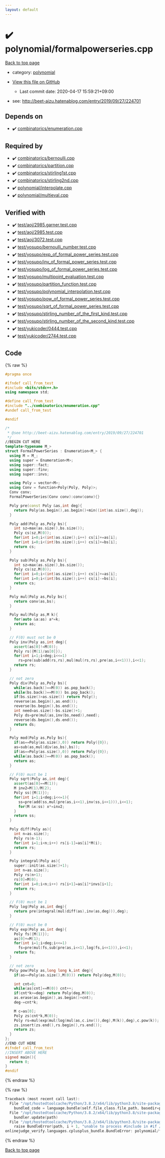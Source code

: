 ```yaml
---
layout: default
---
```


<!-- mathjax config similar to math.stackexchange -->
<script type="text/javascript" async
  src="https://cdnjs.cloudflare.com/ajax/libs/mathjax/2.7.5/MathJax.js?config=TeX-MML-AM_CHTML">
</script>
<script type="text/x-mathjax-config">
  MathJax.Hub.Config({
    TeX: { equationNumbers: { autoNumber: "AMS" }},
    tex2jax: {
      inlineMath: [ ['$','$'] ],
      processEscapes: true
    },
    "HTML-CSS": { matchFontHeight: false },
    displayAlign: "left",
    displayIndent: "2em"
  });
</script>

<script type="text/javascript" src="https://cdnjs.cloudflare.com/ajax/libs/jquery/3.4.1/jquery.min.js"></script>
<script src="https://cdn.jsdelivr.net/npm/jquery-balloon-js@1.1.2/jquery.balloon.min.js" integrity="sha256-ZEYs9VrgAeNuPvs15E39OsyOJaIkXEEt10fzxJ20+2I=" crossorigin="anonymous"></script>
<script type="text/javascript" src="../../assets/js/copy-button.js"></script>
<link rel="stylesheet" href="../../assets/css/copy-button.css" />


# :heavy_check_mark: polynomial/formalpowerseries.cpp

<a href="../../index.html">Back to top page</a>

* category: <a href="../../index.html#89693d3333328e76f4fdeed379e8f9ea">polynomial</a>
* <a href="{{ site.github.repository_url }}/blob/master/polynomial/formalpowerseries.cpp">View this file on GitHub</a>
    - Last commit date: 2020-04-17 15:59:21+09:00


* see: <a href="http://beet-aizu.hatenablog.com/entry/2019/09/27/224701">http://beet-aizu.hatenablog.com/entry/2019/09/27/224701</a>


## Depends on

* :heavy_check_mark: <a href="../combinatorics/enumeration.cpp.html">combinatorics/enumeration.cpp</a>


## Required by

* :heavy_check_mark: <a href="../combinatorics/bernoulli.cpp.html">combinatorics/bernoulli.cpp</a>
* :heavy_check_mark: <a href="../combinatorics/partition.cpp.html">combinatorics/partition.cpp</a>
* :heavy_check_mark: <a href="../combinatorics/stirling1st.cpp.html">combinatorics/stirling1st.cpp</a>
* :heavy_check_mark: <a href="../combinatorics/stirling2nd.cpp.html">combinatorics/stirling2nd.cpp</a>
* :heavy_check_mark: <a href="interpolate.cpp.html">polynomial/interpolate.cpp</a>
* :heavy_check_mark: <a href="multieval.cpp.html">polynomial/multieval.cpp</a>


## Verified with

* :heavy_check_mark: <a href="../../verify/test/aoj/2985.garner.test.cpp.html">test/aoj/2985.garner.test.cpp</a>
* :heavy_check_mark: <a href="../../verify/test/aoj/2985.test.cpp.html">test/aoj/2985.test.cpp</a>
* :heavy_check_mark: <a href="../../verify/test/aoj/3072.test.cpp.html">test/aoj/3072.test.cpp</a>
* :heavy_check_mark: <a href="../../verify/test/yosupo/bernoulli_number.test.cpp.html">test/yosupo/bernoulli_number.test.cpp</a>
* :heavy_check_mark: <a href="../../verify/test/yosupo/exp_of_formal_power_series.test.cpp.html">test/yosupo/exp_of_formal_power_series.test.cpp</a>
* :heavy_check_mark: <a href="../../verify/test/yosupo/inv_of_formal_power_series.test.cpp.html">test/yosupo/inv_of_formal_power_series.test.cpp</a>
* :heavy_check_mark: <a href="../../verify/test/yosupo/log_of_formal_power_series.test.cpp.html">test/yosupo/log_of_formal_power_series.test.cpp</a>
* :heavy_check_mark: <a href="../../verify/test/yosupo/multipoint_evaluation.test.cpp.html">test/yosupo/multipoint_evaluation.test.cpp</a>
* :heavy_check_mark: <a href="../../verify/test/yosupo/partition_function.test.cpp.html">test/yosupo/partition_function.test.cpp</a>
* :heavy_check_mark: <a href="../../verify/test/yosupo/polynomial_interpolation.test.cpp.html">test/yosupo/polynomial_interpolation.test.cpp</a>
* :heavy_check_mark: <a href="../../verify/test/yosupo/pow_of_formal_power_series.test.cpp.html">test/yosupo/pow_of_formal_power_series.test.cpp</a>
* :heavy_check_mark: <a href="../../verify/test/yosupo/sqrt_of_formal_power_series.test.cpp.html">test/yosupo/sqrt_of_formal_power_series.test.cpp</a>
* :heavy_check_mark: <a href="../../verify/test/yosupo/stirling_number_of_the_first_kind.test.cpp.html">test/yosupo/stirling_number_of_the_first_kind.test.cpp</a>
* :heavy_check_mark: <a href="../../verify/test/yosupo/stirling_number_of_the_second_kind.test.cpp.html">test/yosupo/stirling_number_of_the_second_kind.test.cpp</a>
* :heavy_check_mark: <a href="../../verify/test/yukicoder/0444.test.cpp.html">test/yukicoder/0444.test.cpp</a>
* :heavy_check_mark: <a href="../../verify/test/yukicoder/2744.test.cpp.html">test/yukicoder/2744.test.cpp</a>


## Code

<a id="unbundled"></a>
{% raw %}
```cpp
#pragma once

#ifndef call_from_test
#include <bits/stdc++.h>
using namespace std;

#define call_from_test
#include "../combinatorics/enumeration.cpp"
#undef call_from_test

#endif

/*
 * @see http://beet-aizu.hatenablog.com/entry/2019/09/27/224701
 */
//BEGIN CUT HERE
template<typename M_>
struct FormalPowerSeries : Enumeration<M_> {
  using M = M_;
  using super = Enumeration<M>;
  using super::fact;
  using super::finv;
  using super::invs;

  using Poly = vector<M>;
  using Conv = function<Poly(Poly, Poly)>;
  Conv conv;
  FormalPowerSeries(Conv conv):conv(conv){}

  Poly pre(const Poly &as,int deg){
    return Poly(as.begin(),as.begin()+min((int)as.size(),deg));
  }

  Poly add(Poly as,Poly bs){
    int sz=max(as.size(),bs.size());
    Poly cs(sz,M(0));
    for(int i=0;i<(int)as.size();i++) cs[i]+=as[i];
    for(int i=0;i<(int)bs.size();i++) cs[i]+=bs[i];
    return cs;
  }

  Poly sub(Poly as,Poly bs){
    int sz=max(as.size(),bs.size());
    Poly cs(sz,M(0));
    for(int i=0;i<(int)as.size();i++) cs[i]+=as[i];
    for(int i=0;i<(int)bs.size();i++) cs[i]-=bs[i];
    return cs;
  }

  Poly mul(Poly as,Poly bs){
    return conv(as,bs);
  }

  Poly mul(Poly as,M k){
    for(auto &a:as) a*=k;
    return as;
  }

  // F(0) must not be 0
  Poly inv(Poly as,int deg){
    assert(as[0]!=M(0));
    Poly rs({M(1)/as[0]});
    for(int i=1;i<deg;i<<=1)
      rs=pre(sub(add(rs,rs),mul(mul(rs,rs),pre(as,i<<1))),i<<1);
    return rs;
  }

  // not zero
  Poly div(Poly as,Poly bs){
    while(as.back()==M(0)) as.pop_back();
    while(bs.back()==M(0)) bs.pop_back();
    if(bs.size()>as.size()) return Poly();
    reverse(as.begin(),as.end());
    reverse(bs.begin(),bs.end());
    int need=as.size()-bs.size()+1;
    Poly ds=pre(mul(as,inv(bs,need)),need);
    reverse(ds.begin(),ds.end());
    return ds;
  }

  Poly mod(Poly as,Poly bs){
    if(as==Poly(as.size(),0)) return Poly({0});
    as=sub(as,mul(div(as,bs),bs));
    if(as==Poly(as.size(),0)) return Poly({0});
    while(as.back()==M(0)) as.pop_back();
    return as;
  }

  // F(0) must be 1
  Poly sqrt(Poly as,int deg){
    assert(as[0]==M(1));
    M inv2=M(1)/M(2);
    Poly ss({M(1)});
    for(int i=1;i<deg;i<<=1){
      ss=pre(add(ss,mul(pre(as,i<<1),inv(ss,i<<1))),i<<1);
      for(M &x:ss) x*=inv2;
    }
    return ss;
  }

  Poly diff(Poly as){
    int n=as.size();
    Poly rs(n-1);
    for(int i=1;i<n;i++) rs[i-1]=as[i]*M(i);
    return rs;
  }

  Poly integral(Poly as){
    super::init(as.size()+1);
    int n=as.size();
    Poly rs(n+1);
    rs[0]=M(0);
    for(int i=0;i<n;i++) rs[i+1]=as[i]*invs[i+1];
    return rs;
  }

  // F(0) must be 1
  Poly log(Poly as,int deg){
    return pre(integral(mul(diff(as),inv(as,deg))),deg);
  }

  // F(0) must be 0
  Poly exp(Poly as,int deg){
    Poly fs({M(1)});
    as[0]+=M(1);
    for(int i=1;i<deg;i<<=1)
      fs=pre(mul(fs,sub(pre(as,i<<1),log(fs,i<<1))),i<<1);
    return fs;
  }

  // not zero
  Poly pow(Poly as,long long k,int deg){
    if(as==Poly(as.size(),M(0))) return Poly(deg,M(0));

    int cnt=0;
    while(as[cnt]==M(0)) cnt++;
    if(cnt*k>=deg) return Poly(deg,M(0));
    as.erase(as.begin(),as.begin()+cnt);
    deg-=cnt*k;

    M c=as[0];
    Poly zs(cnt*k,M(0));
    Poly rs=mul(exp(mul(log(mul(as,c.inv()),deg),M(k)),deg),c.pow(k));
    zs.insert(zs.end(),rs.begin(),rs.end());
    return zs;
  }
};
//END CUT HERE
#ifndef call_from_test
//INSERT ABOVE HERE
signed main(){
  return 0;
}
#endif

```
{% endraw %}

<a id="bundled"></a>
{% raw %}
```cpp
Traceback (most recent call last):
  File "/opt/hostedtoolcache/Python/3.8.2/x64/lib/python3.8/site-packages/onlinejudge_verify/docs.py", line 349, in write_contents
    bundled_code = language.bundle(self.file_class.file_path, basedir=pathlib.Path.cwd())
  File "/opt/hostedtoolcache/Python/3.8.2/x64/lib/python3.8/site-packages/onlinejudge_verify/languages/cplusplus.py", line 172, in bundle
    bundler.update(path)
  File "/opt/hostedtoolcache/Python/3.8.2/x64/lib/python3.8/site-packages/onlinejudge_verify/languages/cplusplus_bundle.py", line 281, in update
    raise BundleError(path, i + 1, "unable to process #include in #if / #ifdef / #ifndef other than include guards")
onlinejudge_verify.languages.cplusplus_bundle.BundleError: polynomial/formalpowerseries.cpp: line 8: unable to process #include in #if / #ifdef / #ifndef other than include guards

```
{% endraw %}

<a href="../../index.html">Back to top page</a>

